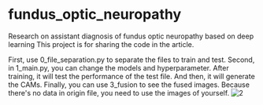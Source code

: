 # fundus_optic_neuropathy
Research on assistant diagnosis of fundus optic neuropathy based on deep learning 
This project is for sharing the code in the article.

First, use 0_file_separation.py to separate the files to train and test.
Second, in 1_main.py, you can change the models and hyperparameter.
After training, it will test the performance of the test file. And then, it will generate the CAMs.
Finally, you can use 3_fusion to see the fused images.
Because there's no data in origin file, you need to use the images of yourself.
![2](https://user-images.githubusercontent.com/50477265/192236261-55c47f39-cf80-429c-bcba-ad212d7ac3c3.jpg)
